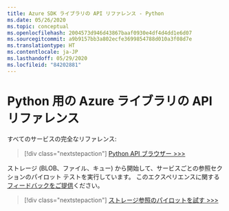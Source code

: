 ```yaml
---
title: Azure SDK ライブラリの API リファレンス - Python
ms.date: 05/26/2020
ms.topic: conceptual
ms.openlocfilehash: 2004573d946d43867baaf0930e4df4d4dd1e6d07
ms.sourcegitcommit: a9b9157bb3a802ecfe3699854788d010a3f08d7e
ms.translationtype: HT
ms.contentlocale: ja-JP
ms.lasthandoff: 05/29/2020
ms.locfileid: "84202881"
---
```

# <a name="azure-libraries-for-python-api-reference"></a>Python 用の Azure ライブラリの API リファレンス

すべてのサービスの完全なリファレンス:

> [!div class="nextstepaction"]
> [Python API ブラウザー >>>](/python/api/?view=azure-python)

ストレージ (BLOB、ファイル、キュー) から開始して、サービスごとの参照セクションのパイロット テストを実行しています。 このエクスペリエンスに関する[フィードバックをご提供][1]ください。

> [!div class="nextstepaction"]
> [ストレージ参照のパイロットを試す >>>](/azure/developer/python/sdk/storage/overview)

[1]: https://github.com/MicrosoftDocs/azure-dev-docs/issues/new?title=&body=%0A%0A%5BEnter%20feedback%20here%5D%0A%0A%0A---%0A%23%23%23%23%20Document%20Details%0A%0A%E2%9A%A0%20*Do%20not%20edit%20this%20section.%20It%20is%20required%20for%20docs.microsoft.com%20%E2%9E%9F%20GitHub%20issue%20linking.*%0A%0A*%20ID%3A%20635f9d09-6ee3-183b-18a6-ef04dab435f5%0A*%20Version%20Independent%20ID%3A%201ff481e1-c4b2-af8b-0489-1f01a2ca3beb%0A*%20Content%3A%20%5BAzure%20SDK%20library%20API%20reference%20-%20Python%5D(https%3A%2F%2Fdocs.microsoft.com%2Fen-us%2Fazure%2Fdeveloper%2Fpython%2Fsdk-library-api-reference)%0A*%20Content%20Source%3A%20%5Barticles%2Fpython%2Fsdk-library-api-reference.md%5D(https%3A%2F%2Fgithub.com%2FMicrosoftDocs%2Fazure-dev-docs%2Fblob%2Fmaster%2Farticles%2Fpython%2Fsdk-library-api-reference.md)%0A*%20Product%3A%20**azure-python**%0A*%20GitHub%20Login%3A%20%40kraigb%0A*%20Microsoft%20Alias%3A%20**kraigb**
